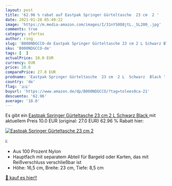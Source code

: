 ```yaml
---
layout: post
title: '62.96 % rabat auf Eastpak Springer Gürteltasche  23 cm  2 '
date: 2021-01-28 05:49:22
image: 'https://m.media-amazon.com/images/I/31nYS0O8jtL._SL200_.jpg'
comments: true
category: ofertas
author: ring
slug: 'B000NDGCCO-de Eastpak Springer Gürteltasche 23 cm 2 L Schwarz Black'
sku: 'B000NDGCCO-de'
tags: [  ]
actualPrice: 10.0 EUR
currency: EUR
price: 10.0
comparePrice: 27.0 EUR
prodname: 'Eastpak Springer Gürteltasche  23 cm  2 L  Schwarz  Black '
country: 'de'
flag: '🇩🇪'
buyurl: 'https://www.amazon.de/dp/B000NDGCCO/?tag=tolees0ca-21'
descuento: '62.96'
average: '10.0'
---
```


Es gibt ein [Eastpak Springer Gürteltasche  23 cm  2 L  Schwarz  Black ](https://www.amazon.de/dp/B000NDGCCO/?tag=tolees0ca-21) mit aktuellem Preis 10.0 EUR (original: 27.0 EUR) 62.96 % Rabatt hier:

[![Eastpak Springer Gürteltasche  23 cm  2 ](https://m.media-amazon.com/images/I/31nYS0O8jtL._SL200_.jpg)](https://www.amazon.de/dp/B000NDGCCO/?tag=tolees0ca-21)

ℹ️:

- Aus 100 Prozent Nylon
- Hauptfach mit separatem Abteil für Bargeld oder Karten, das mit Reißverschluss verschließbar ist
- Höhe: 16,5 cm, Breite: 23 cm, Tiefe: 8,5 cm

[🛒 kauf es hier!!](https://www.amazon.de/dp/B000NDGCCO/?tag=tolees0ca-21)
